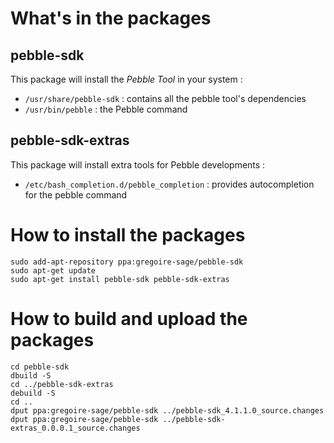 # What's in the packages
## pebble-sdk
This package will install the *Pebble Tool* in your system :
* ```/usr/share/pebble-sdk``` : contains all the pebble tool's dependencies
* ```/usr/bin/pebble``` : the Pebble command

## pebble-sdk-extras
This package will install extra tools for Pebble developments :
* ```/etc/bash_completion.d/pebble_completion``` : provides autocompletion for the pebble command

# How to install the packages
```
sudo add-apt-repository ppa:gregoire-sage/pebble-sdk
sudo apt-get update
sudo apt-get install pebble-sdk pebble-sdk-extras
```




# How to build and upload the packages
```
cd pebble-sdk
dbuild -S
cd ../pebble-sdk-extras
debuild -S
cd ..
dput ppa:gregoire-sage/pebble-sdk ../pebble-sdk_4.1.1.0_source.changes
dput ppa:gregoire-sage/pebble-sdk ../pebble-sdk-extras_0.0.0.1_source.changes
```
